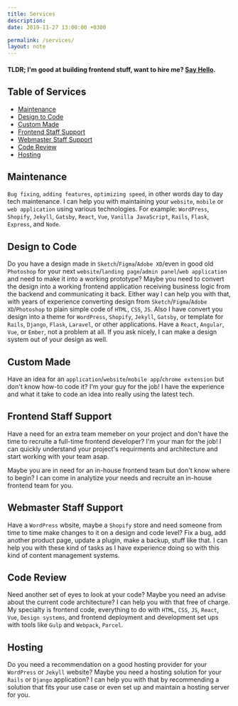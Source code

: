 ```yaml
---
title: Services
description:
date: 2019-11-27 13:00:00 +0300

permalink: /services/
layout: note
---
```


#### TLDR; I'm good at building frontend stuff, want to hire me? [Say Hello](/say_hello/).

## Table of Services
- [Maintenance](#maintenance)
- [Design to Code](#design-to-code)
- [Custom Made](#custom-made)
- [Frontend Staff Support](frontend-staff-support)
- [Webmaster Staff Support](webmaster-staff-support)
- [Code Review](#code-review)
- [Hosting](#hosting)

## Maintenance
`Bug fixing`, `adding features`, `optimizing speed`, in other words day to day tech maintenance. I can help you with maintaining your `website`, `mobile` or `web application` using various technologies. For example: `WordPress`, `Shopify`, `Jekyll`, `Gatsby`, `React`, `Vue`, `Vanilla JavaScript`, `Rails`, `Flask`, `Express`, and `Node`.

## Design to Code

Do you have a design made in `Sketch`/`Figma`/`Adobe XD`/even in good old `Photoshop` for your next `website`/`landing page`/`admin panel`/`web application` and need to make it into a working prototype? Maybe you need to convert the design into a working frontend application receiving business logic from the backend and communicating it back. Either way I can help you with that, with years of experience converting design from `Sketch`/`Figma`/`Adobe XD`/`Photoshop` to plain simple code of `HTML`, `CSS`, `JS`. Also I have convert you design into a theme for `WordPress`, `Shopify`, `Jekyll`, `Gatsby`, or template for `Rails`, `Django`, `Flask`, `Laravel`, or other applications. Have a `React`, `Angular`, `Vue`, or `Ember`, not a problem at all. If you ask nicely, I can make a design system out of your design as well.

## Custom Made

Have an idea for an `application`/`website`/`mobile app`/`chrome extension` but don't know how-to code it? I'm your guy for the job! I have the experience and what it take to code an idea into really using the latest tech.

## Frontend Staff Support

Have a need for an extra team memeber on your project and don't have the time to recruite a full-time frontend developer? I'm your man for the job! I can quickly understand your project's requirments and architecture and start working with your team asap.

Maybe you are in need for an in-house frontend team but don't know where to begin? I can come in analytize your needs and recruite an in-house frontend team for you.

## Webmaster Staff Support

Have a `WordPress` wbsite, maybe a `Shopify` store and need someone from time to time make changes to it on a design and code level? Fix a bug, add another product page, update a plugin, make a backup, stuff like that. I can help you with these kind of tasks as I have experience doing so with this kind of content management systems.

## Code Review

Need another set of eyes to look at your code? Maybe you need an advise about the current code architecture? I can help you with that free of charge. My specialty is frontend code, everything to do with `HTML`, `CSS`, `JS`, `React`, `Vue`, `Design systems`, and frontend deployment and development set ups with tools like `Gulp` and `Webpack`, `Parcel`.

## Hosting

Do you need a recommendation on a good hosting provider for your `WordPress` or `Jekyll` website? Maybe you need a hosting solution for your `Rails` or `Django` application? I can help you with that by recommending a solution that fits your use case or even set up and maintain a hosting server for you.
